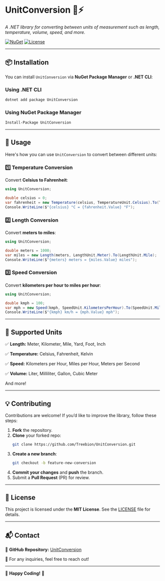 # **UnitConversion 📏⚡**
*A .NET library for converting between units of measurement such as length, temperature, volume, speed, and more.*

[![NuGet](https://img.shields.io/nuget/v/UnitConversion.svg)](https://www.nuget.org/packages/UnitConversion/)
[![License](https://img.shields.io/badge/license-MIT-blue.svg)](LICENSE)

---

## **📦 Installation**
You can install `UnitConversion` via **NuGet Package Manager** or **.NET CLI**:

### **Using .NET CLI**
```sh
dotnet add package UnitConversion
```

### **Using NuGet Package Manager**
```sh
Install-Package UnitConversion
```

---

## **📖 Usage**
Here's how you can use `UnitConversion` to convert between different units:

### **1️⃣ Temperature Conversion**
Convert **Celsius to Fahrenheit**:
```csharp
using UnitConversion;

double celsius = 0;
var fahrenheit = new Temperature(celsius, TemperatureUnit.Celsius).To(TemperatureUnit.Fahrenheit);
Console.WriteLine($"{celsius} °C = {fahrenheit.Value} °F");
```

### **2️⃣ Length Conversion**
Convert **meters to miles**:
```csharp
using UnitConversion;

double meters = 1000;
var miles = new Length(meters, LengthUnit.Meter).To(LengthUnit.Mile);
Console.WriteLine($"{meters} meters = {miles.Value} miles");
```

### **3️⃣ Speed Conversion**
Convert **kilometers per hour to miles per hour**:
```csharp
using UnitConversion;

double kmph = 100;
var mph = new Speed(kmph, SpeedUnit.KilometersPerHour).To(SpeedUnit.MilesPerHour);
Console.WriteLine($"{kmph} km/h = {mph.Value} mph");
```

---

## **📌 Supported Units**
✅ **Length:** Meter, Kilometer, Mile, Yard, Foot, Inch

✅ **Temperature:** Celsius, Fahrenheit, Kelvin

✅ **Speed:** Kilometers per Hour, Miles per Hour, Meters per Second

✅ **Volume:** Liter, Milliliter, Gallon, Cubic Meter

And more!

---

## **💡 Contributing**
Contributions are welcome! If you’d like to improve the library, follow these steps:

1. **Fork** the repository.
2. **Clone** your forked repo:
   ```sh
   git clone https://github.com/Treebion/UnitConversion.git
   ```
3. **Create a new branch**:
   ```sh
   git checkout -b feature-new-conversion
   ```
4. **Commit your changes** and **push** the branch.
5. Submit a **Pull Request** (PR) for review.

---

## **📜 License**
This project is licensed under the **MIT License**. See the [LICENSE](LICENSE) file for details.

---

## **📬 Contact**
📌 **GitHub Repository:** [UnitConversion](https://github.com/Treebion/UnitConversion)

📧 For any inquiries, feel free to reach out!

---

🚀 **Happy Coding!** 🎉

